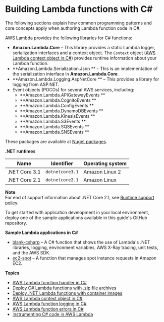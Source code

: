 # Building Lambda functions with C\#<a name="lambda-csharp"></a>

The following sections explain how common programming patterns and core concepts apply when authoring Lambda function code in C\#\.

AWS Lambda provides the following libraries for C\# functions:
+ **Amazon\.Lambda\.Core** – This library provides a static Lambda logger, serialization interfaces and a context object\. The `Context` object \([AWS Lambda context object in C\#](csharp-context.md)\) provides runtime information about your Lambda function\.
+ **Amazon\.Lambda\.Serialization\.Json ** – This is an implementation of the serialization interface in **Amazon\.Lambda\.Core**\. 
+ **Amazon\.Lambda\.Logging\.AspNetCore ** – This provides a library for logging from ASP\.NET\. 
+ Event objects \(POCOs\) for several AWS services, including: 
  + **Amazon\.Lambda\.APIGatewayEvents **
  + **Amazon\.Lambda\.CognitoEvents **
  + **Amazon\.Lambda\.ConfigEvents **
  + **Amazon\.Lambda\.DynamoDBEvents **
  + **Amazon\.Lambda\.KinesisEvents **
  + **Amazon\.Lambda\.S3Events **
  + **Amazon\.Lambda\.SQSEvents **
  + **Amazon\.Lambda\.SNSEvents **

These packages are available at [Nuget packages](https://www.nuget.org/packages/)\.


**\.NET runtimes**  

| Name | Identifier | Operating system | 
| --- | --- | --- | 
|  \.NET Core 3\.1  |  `dotnetcore3.1`  |  Amazon Linux 2  | 
|  \.NET Core 2\.1  |  `dotnetcore2.1`  |  Amazon Linux  | 

**Note**  
For end of support information about \.NET Core 2\.1, see [Runtime support policy](runtime-support-policy.md)\.

To get started with application development in your local environment, deploy one of the sample applications available in this guide's GitHub repository\.

**Sample Lambda applications in C\#**
+ [blank\-csharp](https://github.com/awsdocs/aws-lambda-developer-guide/tree/main/sample-apps/blank-csharp) – A C\# function that shows the use of Lambda's \.NET libraries, logging, environment variables, AWS X\-Ray tracing, unit tests, and the AWS SDK\.
+ [ec2\-spot](https://github.com/awsdocs/aws-lambda-developer-guide/tree/main/sample-apps/ec2-spot) – A function that manages spot instance requests in Amazon EC2\.

**Topics**
+ [AWS Lambda function handler in C\#](csharp-handler.md)
+ [Deploy C\# Lambda functions with \.zip file archives](csharp-package.md)
+ [Deploy \.NET Lambda functions with container images](csharp-image.md)
+ [AWS Lambda context object in C\#](csharp-context.md)
+ [AWS Lambda function logging in C\#](csharp-logging.md)
+ [AWS Lambda function errors in C\#](csharp-exceptions.md)
+ [Instrumenting C\# code in AWS Lambda](csharp-tracing.md)